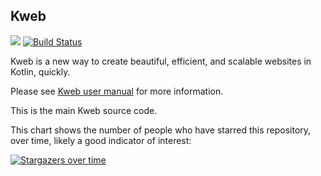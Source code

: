 ## Kweb

 [![](https://jitpack.io/v/kwebio/core.svg)](https://jitpack.io/#kwebio/core) [![Build Status](https://travis-ci.org/kwebio/core.svg?branch=master)](https://travis-ci.org/kwebio/core)

Kweb is a new way to create beautiful, efficient, and scalable websites in Kotlin, quickly.

Please see [Kweb user manual](http://docs.kweb.io/) for more information.

This is the main Kweb source code.

This chart shows the number of people who have starred this repository, over time, likely a good indicator of interest:

[![Stargazers over time](https://starchart.cc/kwebio/core.svg)](https://starchart.cc/kwebio/core)
